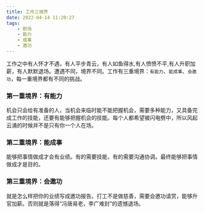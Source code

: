 ```yaml
---
title: 工作三境界
date: 2022-04-14 11:20:27
tags: 
    - 职场 
    - 能力 
    - 成事
    - 邀功
---
```

工作之中有人怀才不遇，有人平步青云，有人如鱼得水,有人愤愤不平,有人升职加薪，有人默默退场。遭遇不同，境界不同。工作有三重境界：`有能力`、`能成事`、`会邀功`，每一重境界都有不同的挑战。

### 第一重境界：有能力
机会只会给有准备的人，当机会来临时能不能把握机会，需要多种能力，又具备完成工作的技能，还要有能够把握机会的技能。每个人都希望被闪电劈中，所以风起云涌的时候并不是只有你一个人在场。

### 第二重境界：能成事
能够把事情做成才会有业绩。有的需要技能，有的需要沟通协调。最终能够把事情做成才是目的。

### 第三重境界：会邀功
就是怎么样把你的业绩写成邀功报告。打工不是做慈善，需要会邀功请赏，能够升官加薪。否则就是落得“冯唐易老，李广难封”的遗憾退场。